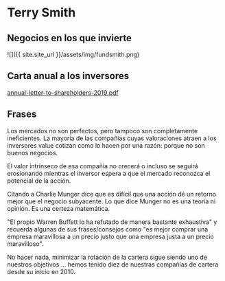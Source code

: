 # Terry Smith

## Negocios en los que invierte

![]({{ site.site_url }}/assets/img/fundsmith.png)

## Carta anual a los inversores

[annual-letter-to-shareholders-2019.pdf](https://www.fundsmith.co.uk/docs/default-source/analysis---annual-letters/annual-letter-to-shareholders-2019.pdf?sfvrsn=6)

## Frases 

Los mercados no son perfectos, pero tampoco son completamente ineficientes. La mayoría de las compañías cuyas valoraciones atraen a los inversores value cotizan como lo hacen por una razón: porque no son buenos negocios.

El valor intrínseco de esa compañía no crecerá o incluso se seguirá erosionando mientras el inversor espera a que el mercado reconozca el potencial de la acción.

Citando a Charlie Munger dice que es difícil que una acción dé un retorno mejor que el negocio subyacente. Lo que dice Munger no es una teoría ni opinión. Es una certeza matemática.

"El propio Warren Buffett lo ha refutado de manera bastante exhaustiva" y recuerda algunas de sus frases/consejos como "es mejor comprar una empresa maravillosa a un precio justo que una empresa justa a un precio maravilloso".

No hacer nada, minimizar la rotación de la cartera sigue siendo uno de nuestros objetivos ... hemos tenido diez de nuestras compañías de cartera desde su inicio en 2010.








